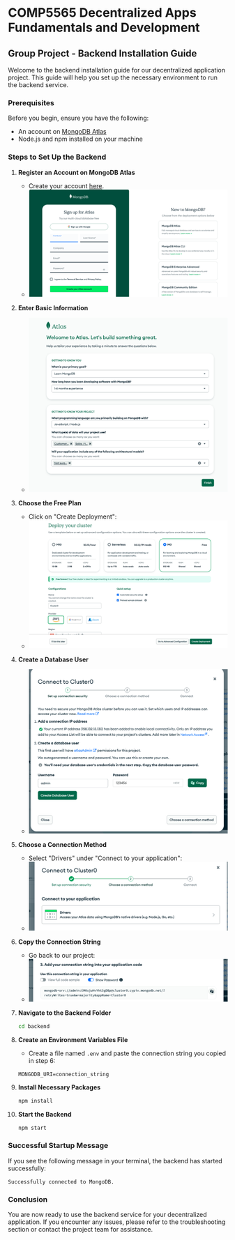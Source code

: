 # COMP5565 Decentralized Apps Fundamentals and Development

## Group Project - Backend Installation Guide

Welcome to the backend installation guide for our decentralized application project. This guide will help you set up the necessary environment to run the backend service.

### Prerequisites

Before you begin, ensure you have the following:

- An account on [MongoDB Atlas](https://www.mongodb.com/cloud/atlas/register)
- Node.js and npm installed on your machine

### Steps to Set Up the Backend

1. **Register an Account on MongoDB Atlas**
   - Create your account [here](https://www.mongodb.com/cloud/atlas/register).
   - ![MongoDB Atlas Registration](/backend/guide/image.png)

2. **Enter Basic Information**
   - ![Basic Information](/backend/guide/image-1.png)

3. **Choose the Free Plan**
   - Click on "Create Deployment":
   - ![Free Plan Selection](/backend/guide/image-2.png)

4. **Create a Database User**
   - ![Database User Creation](/backend/guide/image-3.png)

5. **Choose a Connection Method**
   - Select "Drivers" under "Connect to your application":
   - ![Connection Method](/backend/guide/image-4.png)

6. **Copy the Connection String**
   - Go back to our project:
   - ![Connection String](/backend/guide/image-5.png)

7. **Navigate to the Backend Folder**
   ```bash
   cd backend
   ```

8. **Create an Environment Variables File**
   - Create a file named `.env` and paste the connection string you copied in step 6:
   ```env
   MONGODB_URI=connection_string
   ```

9. **Install Necessary Packages**
   ```bash
   npm install
   ```

10. **Start the Backend**
    ```bash
    npm start
    ```

### Successful Startup Message

If you see the following message in your terminal, the backend has started successfully:
```
Successfully connected to MongoDB.
```

### Conclusion

You are now ready to use the backend service for your decentralized application. If you encounter any issues, please refer to the troubleshooting section or contact the project team for assistance.

